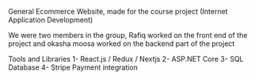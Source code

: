 General Ecommerce Website, made for the course project (Internet Application Development)

We were two members in the group, Rafiq worked on the front end of the project and okasha moosa worked on the backend part of the project

Tools and Libraries
1- React.js / Redux / Nextjs
2- ASP.NET Core
3- SQL Database
4- Stripe Payment integration
